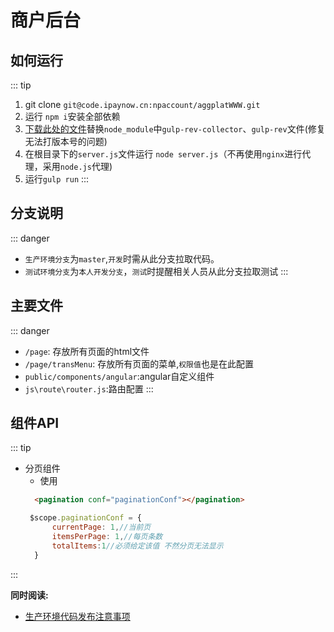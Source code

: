 # 商户后台

## 如何运行
::: tip 
1. git clone `git@code.ipaynow.cn:npaccount/aggplatWWW.git`
1. 运行 `npm i`安装全部依赖
1. [下载此处的文件](https://github.com/Leeesin/ipaynow-change-modules/archive/master.zip)替换`node_module`中`gulp-rev-collector`、`gulp-rev`文件(修复无法打版本号的问题)
1. 在根目录下的`server.js`文件运行 `node server.js`（不再使用`nginx`进行代理，采用`node.js`代理)
2. 运行`gulp run`
:::


## 分支说明
::: danger 
- `生产环境分支`为`master`,`开发`时需从此分支拉取代码。
- `测试环境分支`为`本人开发分支`，`测试`时提醒相关人员从此分支拉取测试
:::

## 主要文件
::: danger 
- `/page`: 存放所有页面的html文件
- `/page/transMenu`: 存放所有页面的菜单,`权限值`也是在此配置
- `public/components/angular`:angular自定义组件
- `js\route\router.js`:路由配置
:::


## 组件API
::: tip 
- 分页组件
  - 使用
  ```html
    <pagination conf="paginationConf"></pagination>
  ```
  ```js
   $scope.paginationConf = {
        currentPage: 1,//当前页
        itemsPerPage: 1,//每页条数
        totalItems:1//必须给定该值 不然分页无法显示
    }
  ```
:::

<!-- ## 开发注意事项
::: danger 


::: -->

**同时阅读:** 

- [生产环境代码发布注意事项](/生产环境代码发布注意事项/必看.md)
